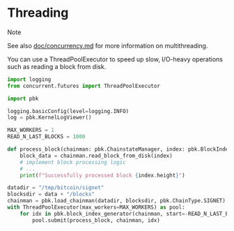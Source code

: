# Threading

> [!NOTE]
> See also [doc/concurrency.md](../concurrency.md) for more information
> on multithreading.

You can use a ThreadPoolExecutor to speed up slow, I/O-heavy operations
such as reading a block from disk.

```py
import logging
from concurrent.futures import ThreadPoolExecutor

import pbk

logging.basicConfig(level=logging.INFO)
log = pbk.KernelLogViewer()

MAX_WORKERS = 1
READ_N_LAST_BLOCKS = 1000

def process_block(chainman: pbk.ChainstateManager, index: pbk.BlockIndex):
    block_data = chainman.read_block_from_disk(index)
    # implement block processing logic
    # ...
    print(f"Successfully processed block {index.height}")

datadir = "/tmp/bitcoin/signet"
blocksdir = data + "/blocks"
chainman = pbk.load_chainman(datadir, blocksdir, pbk.ChainType.SIGNET)
with ThreadPoolExecutor(max_workers=MAX_WORKERS) as pool:
    for idx in pbk.block_index_generator(chainman, start=-READ_N_LAST_BLOCKS):
        pool.submit(process_block, chainman, idx)
```
